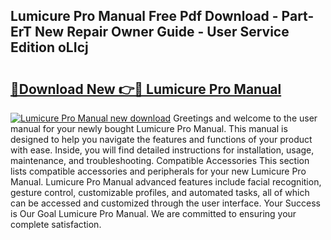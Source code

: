 ## Lumicure Pro Manual Free Pdf Download - Part-ErT New Repair Owner Guide - User Service Edition oLIcj

# <h2><a href="http://bc45535.oget.top/?id=Lumicure+Pro+Manual">🔗Download New 👉🔴 Lumicure Pro Manual</a></h2>

[![Lumicure Pro Manual new download](https://i.imgur.com/5g1atiW.png)](http://bc45535.oget.top/?id=Lumicure+Pro+Manual)
Greetings and welcome to the user manual for your newly bought Lumicure Pro Manual. This manual is designed to help you navigate the features and functions of your product with ease. Inside, you will find detailed instructions for installation, usage, maintenance, and troubleshooting. Compatible Accessories This section lists compatible accessories and peripherals for your new Lumicure Pro Manual. Lumicure Pro Manual advanced features include facial recognition, gesture control, customizable profiles, and automated tasks, all of which can be accessed and customized through the user interface. Your Success is Our Goal Lumicure Pro Manual. We are committed to ensuring your complete satisfaction.
